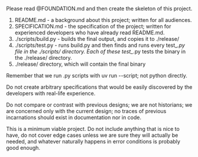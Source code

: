 Please read @FOUNDATION.md and then create the skeleton of this project.

1) README.md - a background about this project; written for all audiences.
2) SPECIFICATION.md - the specification of the project; written for experienced developers who have already read README.md.
3) ./scripts/build.py - builds the final output, and copies it to ./release/
4) ./scripts/test.py - runs build.py and then finds and runs every test_*.py file in the ./scripts/ directory. Each of these test_*.py tests the binary in the ./release/ directory.
5) ./release/ directory, which will contain the final binary

Remember that we run .py scripts with uv run --script; not python directly.

Do not create arbitrary specifications that would be easily discovered by the developers with real-life experience.

Do not compare or contrast with previous designs; we are not historians; we are concerned only with the current design; no traces of previous incarnations should exist in documentation nor in code.

This is a minimum viable project. Do not include anything that is nice to have, do not cover edge cases unless we are sure they will actually be needed, and whatever naturally happens in error conditions is probably good enough.